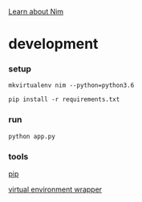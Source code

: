 [Learn about Nim][nim]

# development

### setup
`mkvirtualenv nim --python=python3.6`

`pip install -r requirements.txt`

### run
`python app.py`

### tools
[pip][pip]

[virtual environment wrapper][venv]

[nim]: <https://en.wikipedia.org/wiki/Nim>
[venv]: <http://virtualenvwrapper.readthedocs.io/en/latest/install.html>
[pip]: <https://pip.pypa.io/en/stable/installing/>
